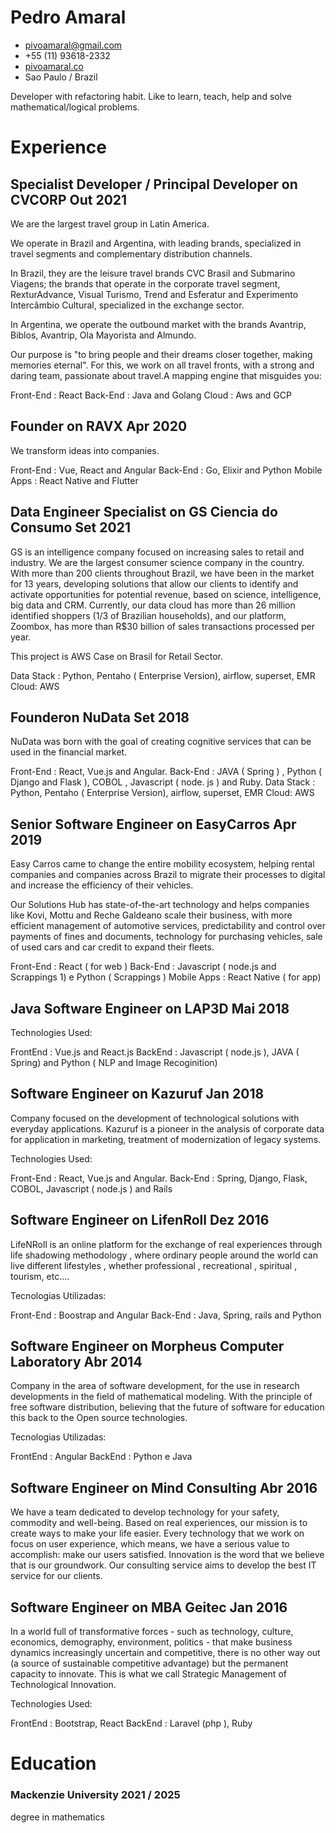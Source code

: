 <!-- The (first) h1 will be used as the <title> of the HTML page -->
# Pedro Amaral

<!-- The unordered list immediately after the h1 will be formatted on a single
line. It is intended to be used for contact details -->
- <pivoamaral@gmail.com>
- +55 (11) 93618-2332
- [pivoamaral.co](https://pivoamaral.co)
- Sao Paulo / Brazil

<!-- The paragraph after the h1 and ul and before the first h2 is optional. It
is intended to be used for a short summary. -->
Developer with refactoring habit. Like to learn, teach, help and solve mathematical/logical problems.


# Experience

## <span>**Specialist Developer / Principal Developer** on CVCORP</span> <span>Out 2021</span>

We are the largest travel group in Latin America.

We operate in Brazil and Argentina, with leading brands, specialized in travel segments and complementary distribution channels.

In Brazil, they are the leisure travel brands CVC Brasil and Submarino Viagens; the brands that operate in the corporate travel segment, RexturAdvance, Visual Turismo, Trend and Esferatur and Experimento Intercâmbio Cultural, specialized in the exchange sector.

In Argentina, we operate the outbound market with the brands Avantrip, Biblos, Avantrip, Ola Mayorista and Almundo.

Our purpose is "to bring people and their dreams closer together, making memories eternal". For this, we work on all travel fronts, with a strong and daring team, passionate about travel.A mapping engine that misguides you:

Front-End : React 
Back-End : Java and Golang 
Cloud : Aws and GCP

## <span>**Founder** on RAVX </span> <span>Apr 2020</span>

We transform ideas into companies. 

Front-End : Vue, React and Angular 
Back-End : Go, Elixir and Python 
Mobile Apps : React Native and Flutter

## <span>**Data Engineer Specialist** on GS Ciencia do Consumo </span> <span>Set 2021</span>

GS is an intelligence company focused on increasing sales to retail and industry. We are the largest consumer science company in the country.
With more than 200 clients throughout Brazil, we have been in the market for 13 years, developing solutions that allow our clients to identify and activate opportunities for potential revenue, based on science, intelligence, big data and CRM.
Currently, our data cloud has more than 26 million identified shoppers (1/3 of Brazilian households), and our platform, Zoombox, has more than R$30 billion of sales transactions processed per year.

This project is AWS Case on Brasil for Retail Sector. 

Data Stack : Python, Pentaho ( Enterprise Version), airflow, superset, EMR
Cloud: AWS


## <span>**Founder**on NuData </span> <span>Set 2018</span>

NuData was born with the goal of creating cognitive services that can be used in the financial market.

Front-End : React, Vue.js and Angular.
Back-End : JAVA ( Spring ) , Python ( Django and Flask ), COBOL , Javascript ( node. js ) and Ruby.
Data Stack : Python, Pentaho ( Enterprise Version), airflow, superset, EMR
Cloud: AWS

## <span>**Senior Software Engineer** on EasyCarros </span> <span>Apr 2019</span>

Easy Carros came to change the entire mobility ecosystem, helping rental companies and companies across Brazil to migrate their processes to digital and increase the efficiency of their vehicles.

Our Solutions Hub has state-of-the-art technology and helps companies like Kovi, Mottu and Reche Galdeano scale their business, with more efficient management of automotive services, predictability and control over payments of fines and documents, technology for purchasing vehicles, sale of used cars and car credit to expand their fleets.


Front-End : React ( for web ) 
Back-End : Javascript ( node.js and Scrappings 1) e Python ( Scrappings )
Mobile Apps : React Native ( for app)


## <span>**Java Software Engineer** on LAP3D </span> <span>Mai 2018</span>

Technologies Used:

FrontEnd : Vue.js and React.js
BackEnd : Javascript ( node.js ), JAVA ( Spring) and Python ( NLP and Image Recoginition)

## <span>**Software Engineer** on Kazuruf </span> <span>Jan 2018</span>

Company focused on the development of technological solutions with everyday applications. Kazuruf is a pioneer in the analysis of corporate data for application in marketing, treatment of modernization of legacy systems.

Technologies Used:

Front-End : React, Vue.js and Angular.
Back-End : Spring, Django, Flask, COBOL, Javascript ( node.js ) and Rails

## <span>**Software Engineer** on LifenRoll </span> <span>Dez 2016</span>

LifeNRoll is an online platform for the exchange of real experiences through life shadowing methodology , where ordinary people around the world can live different lifestyles , whether professional , recreational , spiritual , tourism, etc....

Tecnologias Utilizadas:

Front-End : Boostrap and Angular
Back-End : Java, Spring, rails and Python

## <span>**Software Engineer** on Morpheus Computer Laboratory  </span> <span>Abr 2014</span>

Company in the area of software development, for the use in research developments in the field of mathematical modeling. With the principle of free software distribution, believing that the future of software for education this back to the Open source technologies.

Tecnologias Utilizadas:

FrontEnd : Angular
BackEnd : Python e Java

## <span>**Software Engineer** on Mind Consulting  </span> <span>Abr 2016</span>

We have a team dedicated to develop technology for your safety, commodity and well-being. Based on real experiences, our mission is to create ways to make your life easier. Every technology that we work on focus on user experience, which means, we have a serious value to accomplish: make our users satisfied. Innovation is the word that we believe that is our groundwork. Our consulting service aims to develop the best IT service for our clients.

## <span>**Software Engineer** on MBA Geitec  </span> <span>Jan 2016</span>

In a world full of transformative forces - such as technology, culture, economics, demography, environment, politics - that make business dynamics increasingly uncertain and competitive, there is no other way out (a source of sustainable competitive advantage) but the permanent capacity to innovate. This is what we call Strategic Management of Technological Innovation.

Technologies Used:

FrontEnd : Bootstrap, React
BackEnd : Laravel (php ), Ruby

# Education

### <span>**Mackenzie University**</span> <span>2021 / 2025</span>

 degree in mathematics
  
